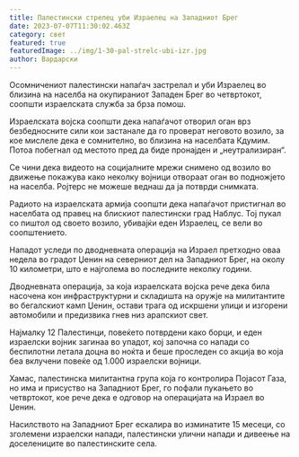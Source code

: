 ```yaml
---
title: Палестински стрелец уби Израелец на Западниот Брег
date: 2023-07-07T11:30:02.463Z
category: свет
featured: true
featuredImage: ../img/1-30-pal-strelc-ubi-izr.jpg
author: Вардарски
---
```

Осомничениот палестински напаѓач застрелал и уби Израелец во близина на населба на окупираниот Западен Брег во четвртокот, соопшти израелската служба за брза помош.

Израелската војска соопшти дека напаѓачот отворил оган врз безбедносните сили кои застанале да го проверат неговото возило, за кое мислеле дека е сомнително, во близина на населбата Кдумим. Потоа побегнал од местото пред да биде пронајден и „неутрализиран“.

Се чини дека видеото на социјалните мрежи снимено од возило во движење покажува како неколку војници отвораат оган во подножјето на населба. Ројтерс не можеше веднаш да ја потврди снимката.

Радиото на израелската армија соопшти дека напаѓачот пристигнал во населбата од правец на блискиот палестински град Наблус. Тој пукал со пиштол од своето возило, убивајќи еден Израелец, се вели во соопштението.

Нападот уследи по дводневната операција на Израел претходно оваа недела во градот Џенин на северниот дел на Западниот Брег, на околу 10 километри, што е најголема во последните неколку години.

Дводневната операција, за која израелската војска рече дека била насочена кон инфраструктурни и складишта на оружје на милитантите во бегалскиот камп Џенин, остави трага од искршени улици и изгорени автомобили и предизвика гнев низ арапскиот свет.

Најмалку 12 Палестинци, повеќето потврдени како борци, и еден израелски војник загинаа во упадот, кој започна со напади со беспилотни летала доцна во ноќта и беше проследен со акција во која беа вклучени повеќе од 1.000 израелски војници.

Хамас, палестинска милитантна група која го контролира Појасот Газа, но има и присуство на Западниот Брег, го пофали пукањето во четвртокот, кое рече дека е одговор на операцијата на Израел во Џенин.

Насилството на Западниот Брег ескалира во изминатите 15 месеци, со зголемени израелски напади, палестински улични напади и дивеење на доселениците во палестинските села.